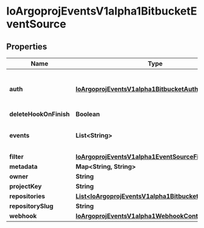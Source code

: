 
# IoArgoprojEventsV1alpha1BitbucketEventSource

## Properties
Name | Type | Description | Notes
------------ | ------------- | ------------- | -------------
**auth** | [**IoArgoprojEventsV1alpha1BitbucketAuth**](IoArgoprojEventsV1alpha1BitbucketAuth.md) | Auth information required to connect to Bitbucket. |  [optional]
**deleteHookOnFinish** | **Boolean** |  |  [optional]
**events** | **List&lt;String&gt;** | Events this webhook is subscribed to. |  [optional]
**filter** | [**IoArgoprojEventsV1alpha1EventSourceFilter**](IoArgoprojEventsV1alpha1EventSourceFilter.md) |  |  [optional]
**metadata** | **Map&lt;String, String&gt;** |  |  [optional]
**owner** | **String** |  |  [optional]
**projectKey** | **String** |  |  [optional]
**repositories** | [**List&lt;IoArgoprojEventsV1alpha1BitbucketRepository&gt;**](IoArgoprojEventsV1alpha1BitbucketRepository.md) |  |  [optional]
**repositorySlug** | **String** |  |  [optional]
**webhook** | [**IoArgoprojEventsV1alpha1WebhookContext**](IoArgoprojEventsV1alpha1WebhookContext.md) |  |  [optional]



